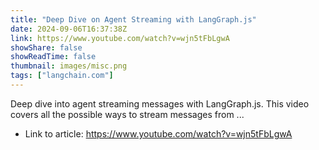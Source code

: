 ```yaml
---
title: "Deep Dive on Agent Streaming with LangGraph.js"
date: 2024-09-06T16:37:38Z
link: https://www.youtube.com/watch?v=wjn5tFbLgwA
showShare: false
showReadTime: false
thumbnail: images/misc.png
tags: ["langchain.com"]
---
```

Deep dive into agent streaming messages with LangGraph.js. This video covers all the possible ways to stream messages from ...

- Link to article: https://www.youtube.com/watch?v=wjn5tFbLgwA